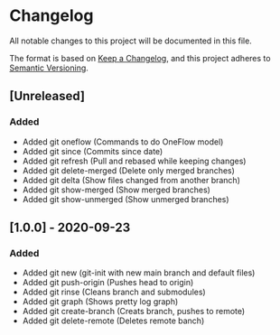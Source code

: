 # Changelog
All notable changes to this project will be documented in this file.

The format is based on [Keep a Changelog](https://keepachangelog.com/en/1.0.0/),
and this project adheres to [Semantic Versioning](https://semver.org/spec/v2.0.0.html).

## [Unreleased]
### Added
- Added git oneflow (Commands to do OneFlow model)
- Added git since (Commits since date)
- Added git refresh (Pull and rebased while keeping changes)
- Added git delete-merged (Delete only merged branches)
- Added git delta (Show files changed from another branch)
- Added git show-merged (Show merged branches)
- Added git show-unmerged (Show unmerged branches)

## [1.0.0] - 2020-09-23
### Added
- Added git new (git-init with new main branch and default files)
- Added git push-origin (Pushes head to origin)
- Added git rinse (Cleans branch and submodules)
- Added git graph (Shows pretty log graph)
- Added git create-branch (Creats branch, pushes to remote)
- Added git delete-remote (Deletes remote banch)
